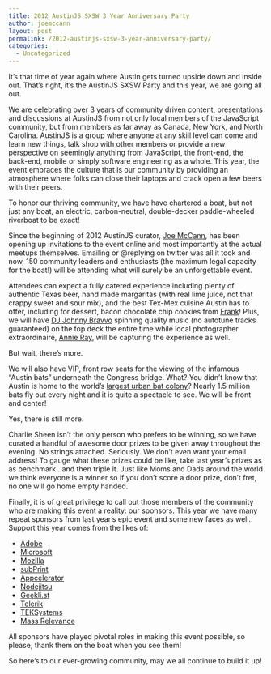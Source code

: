 ```yaml
---
title: 2012 AustinJS SXSW 3 Year Anniversary Party
author: joemccann
layout: post
permalink: /2012-austinjs-sxsw-3-year-anniversary-party/
categories:
  - Uncategorized
---
```

It&#8217;s that time of year again where Austin gets turned upside down and inside out. That&#8217;s right, it&#8217;s the AustinJS SXSW Party and this year, we are going all out.

We are celebrating over 3 years of community driven content, presentations and discussions at AustinJS from not only local members of the JavaScript community, but from members as far away as Canada, New York, and North Carolina. AustinJS is a group where anyone at any skill level can come and learn new things, talk shop with other members or provide a new perspective on seemingly anything from JavaScript, the front-end, the back-end, mobile or simply software engineering as a whole. This year, the event embraces the culture that is our community by providing an atmosphere where folks can close their laptops and crack open a few beers with their peers.

To honor our thriving community, we have have chartered a boat, but not just any boat, an electric, carbon-neutral, double-decker paddle-wheeled riverboat to be exact!

Since the beginning of 2012 AustinJS curator, [Joe McCann][1], has been opening up invitations to the event online and most importantly at the actual meetups themselves. Emailing or @replying on twitter was all it took and now, 150 community leaders and enthusiasts (the maximum legal capacity for the boat!) will be attending what will surely be an unforgettable event.

Attendees can expect a fully catered experience including plenty of authentic Texas beer, hand made margaritas (with real lime juice, not that crappy sweet and sour mix), and the best Tex-Mex cuisine Austin has to offer, including for dessert, bacon chocolate chip cookies from [Frank][2]! Plus, we will have [DJ Johnny Bravvo][3] spinning quality music (no autotune tracks guaranteed) on the top deck the entire time while local photographer extraordinaire, [Annie Ray][4], will be capturing the experience as well.

But wait, there&#8217;s more.

We will also have VIP, front row seats for the viewing of the infamous &#8220;Austin bats&#8221; underneath the Congress bridge. What? You didn&#8217;t know that Austin is home to the world&#8217;s [largest urban bat colony][5]? Nearly 1.5 million bats fly out every night and it is quite a spectacle to see. We will be front and center!

Yes, there is still more.

Charlie Sheen isn&#8217;t the only person who prefers to be winning, so we have curated a handful of awesome door prizes to be given away throughout the evening. No strings attached. Seriously. We don&#8217;t even want your email address! To gauge what these prizes could be like, take last year&#8217;s prizes as as benchmark&#8230;and then triple it. Just like Moms and Dads around the world we think everyone is a winner so if you don&#8217;t score a door prize, don&#8217;t fret, no one will go home empty handed.

Finally, it is of great privilege to call out those members of the community who are making this event a reality: our sponsors. This year we have many repeat sponsors from last year&#8217;s epic event and some new faces as well. Support this year comes from the likes of:

  * [Adobe][6]
  * [Microsoft][7]
  * [Mozilla][8]
  * [subPrint][9]
  * [Appcelerator][10]
  * [Nodejitsu][11]
  * [Geekli.st][12]
  * [Telerik][13]
  * [TEKSystems][14]
  * [Mass Relevance][15]

All sponsors have played pivotal roles in making this event possible, so please, thank them on the boat when you see them!

So here&#8217;s to our ever-growing community, may we all continue to build it up!

 [1]: http://twitter.com/joemccann
 [2]: http://hotdogscoldbeer.com/
 [3]: http://www.johnnybravvo.com
 [4]: http://annieray.net/
 [5]: http://www.roadsideamerica.com/story/10852
 [6]: http://adobe.com/
 [7]: http://microsoft.com/
 [8]: http://mozilla.com/
 [9]: http://subprint.com/
 [10]: http://appecelerator.com/
 [11]: http://nodejitsu.com/
 [12]: http://geekli.st/
 [13]: http://telerik.com/
 [14]: http://teksystems.com/
 [15]: http://massrelevance.com/